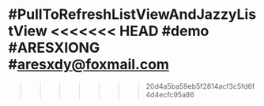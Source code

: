 #PullToRefreshListViewAndJazzyListView
<<<<<<< HEAD
#demo
#ARESXIONG
#aresxdy@foxmail.com
=======
>>>>>>> 20d4a5ba59eb5f2814acf3c5fd6f4d4ecfc95a86
